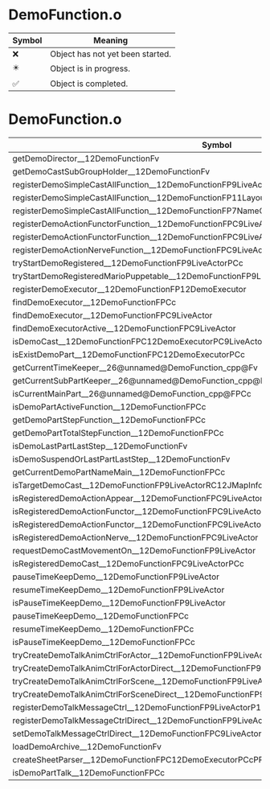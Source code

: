 # DemoFunction.o
| Symbol | Meaning 
| ------------- | ------------- 
| :x: | Object has not yet been started. 
| :eight_pointed_black_star: | Object is in progress. 
| :white_check_mark: | Object is completed. 


# DemoFunction.o
| Symbol | Decompiled? |
| ------------- | ------------- |
| getDemoDirector__12DemoFunctionFv | :x: |
| getDemoCastSubGroupHolder__12DemoFunctionFv | :x: |
| registerDemoSimpleCastAllFunction__12DemoFunctionFP9LiveActor | :x: |
| registerDemoSimpleCastAllFunction__12DemoFunctionFP11LayoutActor | :x: |
| registerDemoSimpleCastAllFunction__12DemoFunctionFP7NameObj | :x: |
| registerDemoActionFunctorFunction__12DemoFunctionFPC9LiveActorRCQ22MR11FunctorBasePCc | :x: |
| registerDemoActionFunctorFunction__12DemoFunctionFPC9LiveActorRCQ22MR11FunctorBasePCcPCc | :x: |
| registerDemoActionNerveFunction__12DemoFunctionFPC9LiveActorPC5NervePCc | :x: |
| tryStartDemoRegistered__12DemoFunctionFP9LiveActorPCc | :x: |
| tryStartDemoRegisteredMarioPuppetable__12DemoFunctionFP9LiveActorPCc | :x: |
| registerDemoExecutor__12DemoFunctionFP12DemoExecutor | :x: |
| findDemoExecutor__12DemoFunctionFPCc | :x: |
| findDemoExecutor__12DemoFunctionFPC9LiveActor | :x: |
| findDemoExecutorActive__12DemoFunctionFPC9LiveActor | :x: |
| isDemoCast__12DemoFunctionFPC12DemoExecutorPC9LiveActor | :x: |
| isExistDemoPart__12DemoFunctionFPC12DemoExecutorPCc | :x: |
| getCurrentTimeKeeper__26@unnamed@DemoFunction_cpp@Fv | :x: |
| getCurrentSubPartKeeper__26@unnamed@DemoFunction_cpp@Fv | :x: |
| isCurrentMainPart__26@unnamed@DemoFunction_cpp@FPCc | :x: |
| isDemoPartActiveFunction__12DemoFunctionFPCc | :x: |
| getDemoPartStepFunction__12DemoFunctionFPCc | :x: |
| getDemoPartTotalStepFunction__12DemoFunctionFPCc | :x: |
| isDemoLastPartLastStep__12DemoFunctionFv | :x: |
| isDemoSuspendOrLastPartLastStep__12DemoFunctionFv | :x: |
| getCurrentDemoPartNameMain__12DemoFunctionFPCc | :x: |
| isTargetDemoCast__12DemoFunctionFP9LiveActorRC12JMapInfoIterPCcl | :x: |
| isRegisteredDemoActionAppear__12DemoFunctionFPC9LiveActor | :x: |
| isRegisteredDemoActionFunctor__12DemoFunctionFPC9LiveActor | :x: |
| isRegisteredDemoActionFunctor__12DemoFunctionFPC9LiveActorPCc | :x: |
| isRegisteredDemoActionNerve__12DemoFunctionFPC9LiveActor | :x: |
| requestDemoCastMovementOn__12DemoFunctionFP9LiveActor | :x: |
| isRegisteredDemoCast__12DemoFunctionFPC9LiveActorPCc | :x: |
| pauseTimeKeepDemo__12DemoFunctionFP9LiveActor | :x: |
| resumeTimeKeepDemo__12DemoFunctionFP9LiveActor | :x: |
| isPauseTimeKeepDemo__12DemoFunctionFP9LiveActor | :x: |
| pauseTimeKeepDemo__12DemoFunctionFPCc | :x: |
| resumeTimeKeepDemo__12DemoFunctionFPCc | :x: |
| isPauseTimeKeepDemo__12DemoFunctionFPCc | :x: |
| tryCreateDemoTalkAnimCtrlForActor__12DemoFunctionFP9LiveActorPCcPCc | :x: |
| tryCreateDemoTalkAnimCtrlForActorDirect__12DemoFunctionFP9LiveActorPCcPCcPCc | :x: |
| tryCreateDemoTalkAnimCtrlForScene__12DemoFunctionFP9LiveActorRC12JMapInfoIterPCcPCcll | :x: |
| tryCreateDemoTalkAnimCtrlForSceneDirect__12DemoFunctionFP9LiveActorPCcRC12JMapInfoIterPCcPCcll | :x: |
| registerDemoTalkMessageCtrl__12DemoFunctionFP9LiveActorP15TalkMessageCtrl | :x: |
| registerDemoTalkMessageCtrlDirect__12DemoFunctionFP9LiveActorP15TalkMessageCtrlPCc | :x: |
| setDemoTalkMessageCtrlDirect__12DemoFunctionFPC9LiveActorP15TalkMessageCtrlPCc | :x: |
| loadDemoArchive__12DemoFunctionFv | :white_check_mark: |
| createSheetParser__12DemoFunctionFPC12DemoExecutorPCcPP8JMapInfo | :x: |
| isDemoPartTalk__12DemoFunctionFPCc | :x: |
